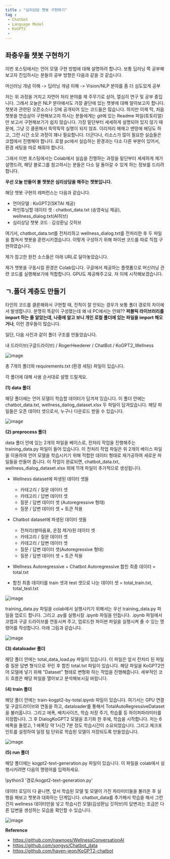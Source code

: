 ```yaml
---
title : "심리상담 챗봇 구현하기"
tag : 
 - Chatbot
 - Language Model
 - KoGPT2
 - 
---
```


## 좌충우돌 챗봇 구현하기 ##

이번 포스팅에서는 언어 모델 구현 방법에 대해 설명하려 합니다. 보통 딥러닝 쪽 공부해보고자 진입하시는 분들의 공부 방향은 다음과 같을 것 같습니다.

머신러닝 개념 이해 -> 딥러닝 개념 이해 -> Vision/NLP 분야를 좀 더 심도있게 공부

저는 위 과정을 거치고 자연어 처리 분야를 제 주무기로 삼아, 열심히 연구 및 공부 중입니다.
그래서 오늘은 NLP 분야에서도 가장 끝단에 있는 챗봇에 대해 알아보고자 합니다. 챗봇과 관련된 오픈소스나 깃에 공개되어 있는 코드들은 많습니다. 하지만 이제 막, 처음 챗봇을 연습삼아 구현해보고자 하시는 분들에게는 git에 있는 Readme 파일(튜토리얼)만 보고서 구현해보기가 쉽지 않습니다. 가장 밑단부터 세세하게 설명되어 있지 않기 때문에, 그냥 깃 클론해서 뚝딱뚝딱 실행이 되지 않죠. 이리저리 헤매고 맨땅에 헤딩도 하고, 그런 시간 소모 과정이 꽤나 필요합니다. 더군다나, 리소스가 많이 필요한 실습들은 코랩에서 진행해야 합니다. 로컬 pc에서 실습하는 환경과는 다소 다른 부분이 있어서, 환경 세팅을 따로 해줘야 합니다.

그래서 이번 포스팅에서는 Colab에서 실습을 진행하는 과정을 밑단부터 세세하게 제가 설명드려, 해당 블로그를 참고하시는 분들은 다소 덜 돌아갈 수 있게 하는 정보를 드리려 합니다.

**우선 오늘 만들어 볼 챗봇은 심리상담을 해주는 챗봇입니다.**

해당 챗봇 구현의 레퍼런스는 다음과 같습니다.

- 언어모델 : KoGPT2(SKTAI 제공)<br/>
- 파인튜닝할 데이터 셋 : chatbot_data.txt (송영숙님 제공), wellness_dialog.txt(AI허브)
- 심리상담 챗봇 코드 : 김성환님 깃허브

여기서, chatbot_data.txt를 전처리하고 wellness_dialog.txt를 전처리한 후 두 파일을 합쳐서 챗봇을 훈련시키겠습니다. 이렇게 구성하기 위해 파이썬 코드를 따로 직접 구현하였습니다.

제가 참고한 원천 소스들은 아래 URL로 달아놓았습니다.

제가 챗봇을 구동시킬 환경은 Colab입니다. 구글에서 제공하는 플랫폼으로 머신러닝 관련 코드를 실행해보기에 적합합니다. GPU도 제공해주고요. 자 이제 시작해보겠습니다.

## ㄱ.폴더 계층도 만들기 ##

타인의 코드를 클론해와서 구현할 때, 진척이 잘 안되는 경우가 보통 폴더 경로의 차이에서 발생합니다. 분명히 똑같이 구성했는데 왜 내 PC에서는 안돼?? **퍼블릭 라이브러리를 import 하는 줄 알았는데, 나중에 알고 보니 개인 로컬 폴더에 있는 파일을 import 해오거나**, 이런 경우들이 많습니다.

일단, 다음 사진과 같이 폴더 구조를 만들었습니다.

내 드라이브(구글드라이브) / RogerHeederer / ChatBot / KoGPT2_Wellness

![image](/assets/img/2020-10-22_EntireFolderStructure.jpg)

총 7개의 폴더와 requirements.txt (환경 세팅) 파일이 있습니다.

각 폴더에 대해 사용 순서대로 설명 드릴게요.

**(1) data 폴더**

해당 폴더에는 언어 모델이 학습할 데이터가 담겨져 있습니다. 이 폴더 안에는 chatbot_data.txt, wellness_dailog_dataset.xlsx 두 파일이 담겨있습니다. 해당 파일들은 오픈 데이터 셋으로서, 누구나 다운로드 받을 수 있습니다.

![image](/assets/img/2020-10-22_OriginDataSet.jpg)

**(2) preprocess 폴더**

data 폴더 안에 있는 2개의 파일을 베이스로, 전처리 작업을 진행해주는 training_data.py 파일이 들어 있습니다. 이 전처리 작업 파일은 위 2개의 베이스 파일을 이용하여 언어 모델을 학습시키기 위해 적합한 데이터 형태로 재가공하여 새로운 파일들을 만들어 줍니다. 이 작업이 완료되면, chatbot_data.txt, wellness_dialog_dataset.xlsx 외에 11개 파일이 추가적으로 생성됩니다. 

 * Wellness dataset에 파생된 데이터 셋들
   - 카테고리 / 질문 데이터 셋
   - 카테고리 / 답변 데이터 셋
   - 질문 / 답변 데이터 셋 (Autoregressive 형태)
   - 질문 / 답변 데이터 셋 + 토큰 적용

 * Chatbot dataset에 파생된 데이터 셋들
   - 전처리(쌍따옴표, 온점 제거)된 데이터 셋
   - 카테고리 / 질문 데이터 셋
   - 카테고리 / 답변 데이터 셋
   - 질문 / 답변 데이터 셋(Autoregressive 형태)
   - 질문 / 답변 데이터 셋 + 토큰 적용

 * Wellness Autoregressive + Chatbot Autoregressive 합친 최종 데이터 = total.txt
 * 합친 최종 데이터를 train 셋과 test 셋으로 나눈 데이터 셋 = total_train.txt, total_test.txt

![image](/assets/img/2020-10-22-preprocessed_data.jpg)

training_data.py 파일을 colab에서 실행시키기 위해서는 우선 training_data.py 파일을 업로드 합니다. 그리고 .py를 실행시킬 .ipynb 파일을 만듭니다. .ipynb 파일에서 코랩과 구글 드라이브를 연동시켜 주고, 업로드한 파이썬 파일을 실행시켜 줄 수 있는 명령어를 작성합니다. 아래 그림과 같습니다.

![image](/assets/img/2020-10-22_RunPreprocess.jpg)

**(3) dataloader 폴더**

해당 폴더 안에는 total_data_load.py 파일이 있습니다. 이 파일은 앞서 전처리 된 파일 중 질문 답변 형식으로 꾸린 후 합친 total.txt 파일이 있습니다. 해당 파일을 KoGPT2언어 모델에 넣기 위해 "Dataset" 형태로 변형화 하는 작업을 진행해줍니다. 세부적인 코드 흐름은 해당 파일을 열어보고 분석해보시길 바랍니다.

**(4) train 폴더**

해당 폴더 안에는 train-kogpt2-by-total.ipynb 파일이 있습니다. 여기서는 GPU 연결 및 구글드라이브와 연동을 하고, dataloader를 통해서 TotalAutoRegressiveDataset을 불러옵니다. 그리고 에폭, 배치사이즈, 학습 저장 주기, 학습률 등 하이퍼파라미터를 지정합니다. 그 후 DialogKoGPT2 모델을 초기화 한 후에, 학습을 시작합니다. 저는 6 에폭을 돌렸고, 1 에폭당 약 1시간 7분 정도 학습시간이 소요되었습니다. 그리고 체크포인트를 설정하여 일정 텀 단위로 학습된 모델이 저장되도록 만들었습니다.

![image](/assets/img/2020-10-22_model_train.jpg)

**(5) run 폴더**

해당 폴더에는 kogpt2-text-generation.py 파일이 있습니다. 이 파일을 colab에서 실행시키려면 다음의 명령어를 입력하세요. 

!python3 '경로/kogpt2-text-generation.py'

데이터 로딩이 다 끝나면, 앞서 학습된 모델 및 모델이 가진 파라미터들을 불러온 후 실행을 해보고 챗봇과 대화하는 단계입니다. chatbot_data를 추가해서 학습을 해서 그런건지 wellness 데이터만을 넣고 학습시킨 모델(김성환님 깃허브)의 답변과는 조금은 다른 답변을 생성하는 모습을 확인할 수 있습니다.

![image](/assets/img/2020-10-22_Chating.jpg)

**Reference**

- https://github.com/nawnoes/WellnessConversationAI
- https://github.com/songys/Chatbot_data
- https://github.com/haven-jeon/KoGPT2-chatbot
